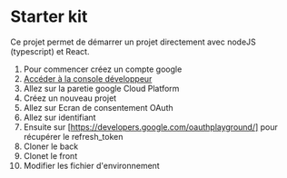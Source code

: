 # Starter kit

Ce projet permet de démarrer un projet directement avec nodeJS (typescript) et React.

1. Pour commencer créez un compte google
1. [Accéder à la console développeur](https://developers.google.com/)
1. Allez sur la paretie google Cloud Platform
1. Créez un nouveau projet
1. Allez sur Ecran de consentement OAuth
1. Allez sur identifiant
1. Ensuite sur [https://developers.google.com/oauthplayground/] pour récupérer le refresh_token
1. Cloner le back
1. Clonet le front
1. Modifier les fichier d'environnement